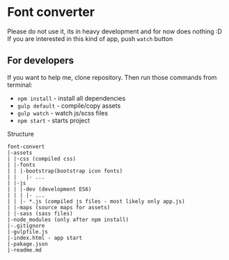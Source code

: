 # Font converter

Please do not use it, its in heavy development and for now does nothing :D
If you are interested in this kind of app, push `watch` button

## For developers

If you want to help me, clone repository. Then run those commands from terminal:
* `npm install` - install all dependencies
* `gulp default` - compile/copy assets
* `gulp watch` - watch js/scss files
* `npm start` - starts project

Structure
```text
font-convert
|-assets
| |-css (compiled css)
| |-fonts
| | |-bootstrap(bootstrap icon fonts)
| |   |- ...
| |-js
| | |-dev (development ES6)
| | | |- ...
| | |- *.js (compiled js files - most likely only app.js)
| |-maps (source maps for assets)
| |-sass (sass files)
|-node_modules (only after npm install)
|-.gitignore
|-gulpfile.js
|-index.html - app start
|-pakage.json
|-readme.md
```